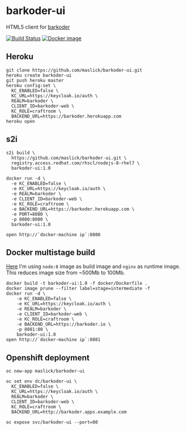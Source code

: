 # barkoder-ui
HTML5 client for [barkoder](https://github.com/maslick/barkoder)

[![Build Status](https://travis-ci.org/maslick/barkoder-ui.svg?branch=master)](https://travis-ci.org/maslick/barkoder-ui)
[![Docker image](https://shields.beevelop.com/docker/image/image-size/maslick/barkoder-ui/latest.svg?style=flat-square)](https://cloud.docker.com/u/maslick/repository/docker/maslick/barkoder-ui)

## Heroku
```
git clone https://github.com/maslick/barkoder-ui.git
heroku create barkoder-ui
git push heroku master
heroku config:set \
  KC_ENABLED=false \
  KC_URL=https://keycloak.io/auth \
  REALM=barkoder \
  CLIENT_ID=barkoder-web \
  KC_ROLE=craftroom \
  BACKEND_URL=https://barkoder.herokuapp.com
heroku open
```

## s2i
```
s2i build \
  https://github.com/maslick/barkoder-ui.git \
  registry.access.redhat.com/rhscl/nodejs-8-rhel7 \
  barkoder-ui:1.0

docker run -d \
  -e KC_ENABLED=false \
  -e KC_URL=https://keycloak.io/auth \
  -e REALM=barkoder \
  -e CLIENT_ID=barkoder-web \
  -e KC_ROLE=craftroom \
  -e BACKEND_URL=https://barkoder.herokuapp.com \
  -e PORT=8080 \
  -p 8080:8080 \
  barkoder-ui:1.0

open http://`docker-machine ip`:8080
```

## Docker multistage build
[Here](docker/Dockerfile) I'm using ``node:8`` image as build image and ``nginx`` as runtime image. This reduces image size from ~500Mb to 100Mb.
```
docker build -t barkoder-ui:1.0 -f docker/Dockerfile .
docker image prune --filter label=stage=intermediate -f
docker run -d \
    -e KC_ENABLED=false \
    -e KC_URL=https://keycloak.io/auth \
    -e REALM=barkoder \
    -e CLIENT_ID=barkoder-web \
    -e KC_ROLE=craftroom \
    -e BACKEND_URL=https://barkoder.io \
    -p 8081:80 \
    barkoder-ui:1.0
open http://`docker-machine ip`:8081
```

## Openshift deployment
```
oc new-app maslick/barkoder-ui

oc set env dc/barkoder-ui \
  KC_ENABLED=false \
  KC_URL=https://keycloak.io/auth \
  REALM=barkoder \
  CLIENT_ID=barkoder-web \
  KC_ROLE=craftroom \
  BACKEND_URL=http://barkoder.apps.example.com

oc expose svc/barkoder-ui --port=80
```
